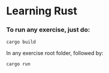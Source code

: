 # Learning Rust

### To run any exercise, just do:

```cargo build```

In any exercise root folder, followed by:

```cargo run```
